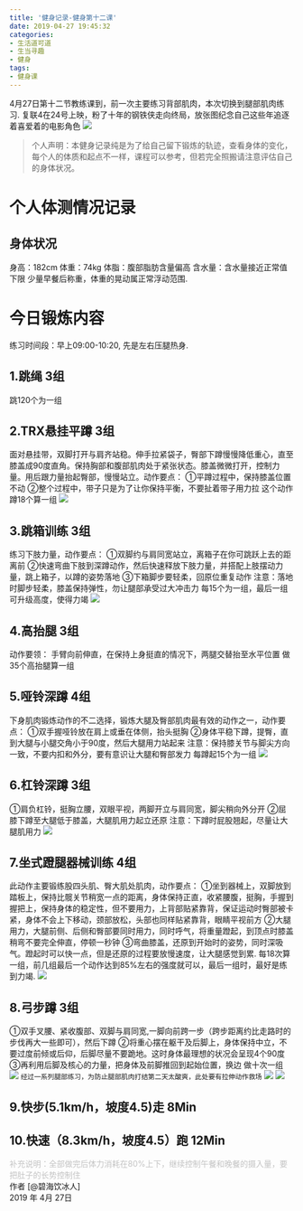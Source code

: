 ```yaml
---
title: '健身记录-健身第十二课'
date: 2019-04-27 19:45:32
categories:
- 生活道可道
- 生当寻趣
- 健身
tags:
- 健身课
---
```



4月27日第十二节教练课到，前一次主要练习背部肌肉，本次切换到腿部肌肉练习.
复联4在24号上映，粉了十年的钢铁侠走向终局，放张图纪念自己这些年追逐着喜爱着的电影角色
![](https://raw.githubusercontent.com/liruixue/muqiaosite/master/images/life-gym/class12-home.jpg)
<!-- more -->
>个人声明：本健身记录纯是为了给自己留下锻炼的轨迹，查看身体的变化，每个人的体质和起点不一样，课程可以参考，但若完全照搬请注意评估自己的身体状况。


#  个人体测情况记录
##  身体状况
身高：182cm
体重：74kg
体脂：腹部脂肪含量偏高
含水量：含水量接近正常值下限
少量早餐后称重，体重的晃动属正常浮动范围.
#  今日锻炼内容
练习时间段：早上09:00-10:20, 先是左右压腿热身.
##  1.跳绳   3组
跳120个为一组
##  2.TRX悬挂平蹲   3组
面对悬挂带，双脚打开与肩齐站稳。伸手拉紧袋子，臀部下蹲慢慢降低重心，直至膝盖成90度直角。保持胸部和腹部肌肉处于紧张状态。膝盖微微打开，控制力量。用后跟力量抬起臀部，慢慢站立。动作要点：
①平蹲过程中，保持膝盖位置不动
②整个过程中，带子只是为了让你保持平衡，不要扯着带子用力拉
这个动作蹲18个算一组
![](https://raw.githubusercontent.com/liruixue/muqiaosite/master/images/life-gym/class2-trx.jpg)
##  3.跳箱训练  3组
练习下肢力量，动作要点：
①双脚约与肩同宽站立，离箱子在你可跳跃上去的距离前
②快速弯曲下肢到深蹲动作，然后快速释放下肢力量，并搭配上肢摆动力量，跳上箱子，以蹲的姿势落地
③下箱脚步要轻柔，回原位重复动作
注意：落地时脚步轻柔，膝盖保持弹性，勿让腿部承受过大冲击力
每15个为一组，最后一组可升级高度，使得力竭
![](https://raw.githubusercontent.com/liruixue/muqiaosite/master/images/life-gym/class4-jump-box.gif)
##  4.高抬腿   3组
动作要领：
手臂向前伸直，在保持上身挺直的情况下，两腿交替抬至水平位置
做35个高抬腿算一组
##  5.哑铃深蹲  4组
下身肌肉锻炼动作的不二选择，锻炼大腿及臀部肌肉最有效的动作之一，动作要点：
①双手握哑铃放在肩上或垂在体侧，抬头挺胸
②身体平稳下蹲，提臀，直到大腿与小腿交角小于90度，然后大腿用力站起来
注意：保持膝关节与脚尖方向一致，不要内扣和外分，要有意识让大腿和臀部发力
每蹲起15个为一组
![](https://raw.githubusercontent.com/liruixue/muqiaosite/master/images/life-gym/class6-yaling-shendun.gif)
##  6.杠铃深蹲 3组
①肩负杠铃，挺胸立腰，双眼平视，两脚开立与肩同宽，脚尖稍向外分开
②屈膝下蹲至大腿低于膝盖，大腿肌用力起立还原
注意：下蹲时屁股翘起，尽量让大腿肌用力
![](https://raw.githubusercontent.com/liruixue/muqiaosite/master/images/life-gym/class12-ganglin-dun.gif)

##  7.坐式蹬腿器械训练  4组
此动作主要锻练股四头肌、臀大肌处肌肉，动作要点：
①坐到器械上，双脚放到踏板上，保持比髋关节稍宽一点的距离，身体保持正直，收紧腰腹，挺胸，手握到握把上，保持身体的稳定性，但不要用力，上背部贴紧靠背，保证运动时臀部被卡紧，身体不会上下移动，颈部放松，头部也同样贴紧靠背，眼睛平视前方
②大腿用力，大腿前侧、后侧和臀部要同时用力，同时呼气，将重量蹬起，到顶点时膝盖稍弯不要完全伸直，停顿一秒钟
③弯曲膝盖，还原到开始时的姿势，同时深吸气。蹬起时可以快一点，但是还原的过程要放慢速度，让大腿感觉到累.
每18次算一组，前几组最后一个动作达到85%左右的强度就可以，最后一组时，最好是练到力竭.
![](https://raw.githubusercontent.com/liruixue/muqiaosite/master/images/life-gym/class6-press-leg.jpg)

##  8.弓步蹲  3组
①双手叉腰、紧收腹部、双脚与肩同宽,一脚向前跨一步（跨步距离约比走路时的步伐再大一些即可），然后下蹲
②将重心摆在躯干及后脚上，身体保持中立，不要过度前倾或后仰，后脚尽量不要跪地。这时身体最理想的状况会呈现4个90度
③再利用后脚及核心的力量，把身体及前脚推回到起始位置，换边
做十次一组
![](https://raw.githubusercontent.com/liruixue/muqiaosite/master/images/life-gym/class12-gongbu.gif)
`经过一系列腿部练习，为防止腿部肌肉打结第二天太酸爽，此处要有拉伸动作救场`
![](https://raw.githubusercontent.com/liruixue/muqiaosite/master/images/life-gym/class9-lashen1.gif)
![](https://raw.githubusercontent.com/liruixue/muqiaosite/master/images/life-gym/class9-lashen2.gif)

##  9.快步(5.1km/h，坡度4.5)走      8Min
##  10.快速（8.3km/h，坡度4.5）跑      12Min 


<font color=#c3c3c3>补充说明：全部做完后体力消耗在80%上下，继续控制午餐和晚餐的摄入量，要把肚子的长势控制住</font>
</br>
作者 [@碧海饮冰人]    
2019 年 4月 27日    




